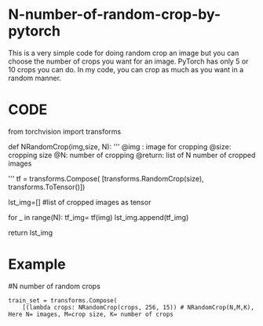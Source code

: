 # N-number-of-random-crop-by-pytorch

This is a very simple code for doing random crop an image but you can choose the number of crops you want for an image. PyTorch has only 5 or 10 crops you can do. In my code, you can crop as much as you want in a random manner.



# CODE

from torchvision import transforms

def NRandomCrop(img,size, N):
  '''
  @img : image for cropping
  @size: cropping size
  @N: number of cropping
  @return: list of N number of cropped images

  '''
  tf = transforms.Compose(
        [transforms.RandomCrop(size), transforms.ToTensor()])
        
  lst_img=[] #list of cropped images as tensor
  
  for _ in range(N):
    tf_img= tf(img)
    lst_img.append(tf_img)

  return lst_img
  
  
  # Example
  #N number of random crops
  
    train_set = transforms.Compose(
        [(lambda crops: NRandomCrop(crops, 256, 15)) # NRandomCrop(N,M,K), Here N= images, M=crop size, K= number of crops
